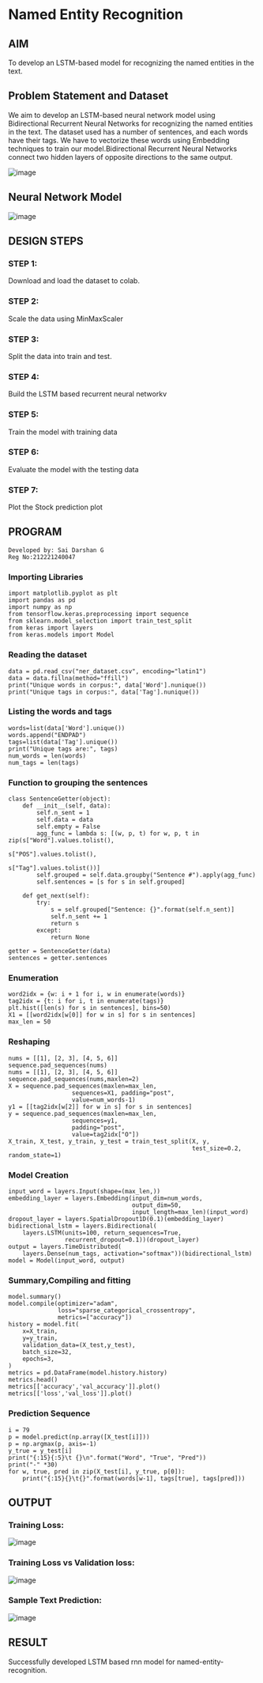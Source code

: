 # Named Entity Recognition

## AIM

To develop an LSTM-based model for recognizing the named entities in the text.

## Problem Statement and Dataset

We aim to develop an LSTM-based neural network model using Bidirectional Recurrent Neural Networks for recognizing the named entities in the text. The dataset used has a number of sentences, and each words have their tags. We have to vectorize these words using Embedding techniques to train our model.Bidirectional Recurrent Neural Networks connect two hidden layers of opposite directions to the same output.

![image](https://github.com/SaiDarshan2003/named-entity-recognition/assets/94692595/987b29c0-eaab-409e-bd30-f0a3fffee835)

## Neural Network Model

![image](https://github.com/SaiDarshan2003/named-entity-recognition/assets/94692595/05088fab-879c-4167-b702-f5e3a3be3534)


## DESIGN STEPS

### STEP 1:
Download and load the dataset to colab.
### STEP 2:
Scale the data using MinMaxScaler
### STEP 3:
Split the data into train and test.
### STEP 4:
Build the LSTM based recurrent neural networkv
### STEP 5:
Train the model with training data
### STEP 6:
Evaluate the model with the testing data
### STEP 7:
Plot the Stock prediction plot

## PROGRAM

~~~
Developed by: Sai Darshan G
Reg No:212221240047
~~~

### Importing Libraries

```
import matplotlib.pyplot as plt
import pandas as pd
import numpy as np
from tensorflow.keras.preprocessing import sequence
from sklearn.model_selection import train_test_split
from keras import layers
from keras.models import Model
```

### Reading the dataset

```
data = pd.read_csv("ner_dataset.csv", encoding="latin1")
data = data.fillna(method="ffill")
print("Unique words in corpus:", data['Word'].nunique())
print("Unique tags in corpus:", data['Tag'].nunique())
```

### Listing the words and tags

```
words=list(data['Word'].unique())
words.append("ENDPAD")
tags=list(data['Tag'].unique())
print("Unique tags are:", tags)
num_words = len(words)
num_tags = len(tags)
```

### Function to grouping the sentences

```
class SentenceGetter(object):
    def __init__(self, data):
        self.n_sent = 1
        self.data = data
        self.empty = False
        agg_func = lambda s: [(w, p, t) for w, p, t in zip(s["Word"].values.tolist(),
                                                           s["POS"].values.tolist(),
                                                           s["Tag"].values.tolist())]
        self.grouped = self.data.groupby("Sentence #").apply(agg_func)
        self.sentences = [s for s in self.grouped]
    
    def get_next(self):
        try:
            s = self.grouped["Sentence: {}".format(self.n_sent)]
            self.n_sent += 1
            return s
        except:
            return None

getter = SentenceGetter(data)
sentences = getter.sentences
```

### Enumeration

```
word2idx = {w: i + 1 for i, w in enumerate(words)}
tag2idx = {t: i for i, t in enumerate(tags)}
plt.hist([len(s) for s in sentences], bins=50)
X1 = [[word2idx[w[0]] for w in s] for s in sentences]
max_len = 50
```

### Reshaping

```
nums = [[1], [2, 3], [4, 5, 6]]
sequence.pad_sequences(nums)
nums = [[1], [2, 3], [4, 5, 6]]
sequence.pad_sequences(nums,maxlen=2)
X = sequence.pad_sequences(maxlen=max_len,
                  sequences=X1, padding="post",
                  value=num_words-1)
y1 = [[tag2idx[w[2]] for w in s] for s in sentences]
y = sequence.pad_sequences(maxlen=max_len,
                  sequences=y1,
                  padding="post",
                  value=tag2idx["O"])
X_train, X_test, y_train, y_test = train_test_split(X, y,
                                                    test_size=0.2, random_state=1)
```

### Model Creation

```
input_word = layers.Input(shape=(max_len,))
embedding_layer = layers.Embedding(input_dim=num_words,
                                   output_dim=50,
                                   input_length=max_len)(input_word)
dropout_layer = layers.SpatialDropout1D(0.1)(embedding_layer)
bidirectional_lstm = layers.Bidirectional(
    layers.LSTM(units=100, return_sequences=True,
                recurrent_dropout=0.1))(dropout_layer)
output = layers.TimeDistributed(
    layers.Dense(num_tags, activation="softmax"))(bidirectional_lstm)                                                
model = Model(input_word, output)  
```

### Summary,Compiling and fitting

```
model.summary()
model.compile(optimizer="adam",
              loss="sparse_categorical_crossentropy",
              metrics=["accuracy"])
history = model.fit(
    x=X_train,
    y=y_train,
    validation_data=(X_test,y_test),
    batch_size=32, 
    epochs=3,
)
metrics = pd.DataFrame(model.history.history)
metrics.head()
metrics[['accuracy','val_accuracy']].plot()
metrics[['loss','val_loss']].plot()
```

### Prediction Sequence

```
i = 79
p = model.predict(np.array([X_test[i]]))
p = np.argmax(p, axis=-1)
y_true = y_test[i]
print("{:15}{:5}\t {}\n".format("Word", "True", "Pred"))
print("-" *30)
for w, true, pred in zip(X_test[i], y_true, p[0]):
    print("{:15}{}\t{}".format(words[w-1], tags[true], tags[pred]))
```

## OUTPUT

### Training Loss:
![image](https://github.com/SaiDarshan2003/named-entity-recognition/assets/94692595/118635d2-da07-4994-b526-0cfcd789d468)

### Training Loss vs Validation loss:
![image](https://github.com/SaiDarshan2003/named-entity-recognition/assets/94692595/21743c92-d284-4d2a-a933-6b58a83b09a2)


### Sample Text Prediction:
![image](https://github.com/SaiDarshan2003/named-entity-recognition/assets/94692595/5050fb38-863b-4293-8d0e-9403e085aa27)


## RESULT
Successfully developed LSTM based rnn model for named-entity-recognition.

